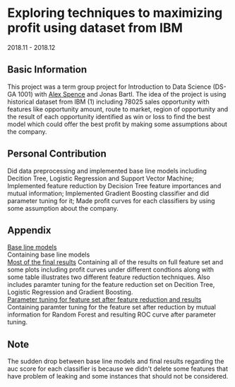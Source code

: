 # Exploring techniques to maximizing profit using dataset from IBM
2018.11 - 2018.12
## Basic Information
This project was a term group project for Introduction to Data Science (DS-GA 1001) with [Alex Spence](https://github.com/aspen8400) and Jonas Bartl. The idea of the project is using historical dataset from IBM (1) including 78025 sales opportunity with features like opportunity amount, route to market, region of opportunity and the result of each opportunity identified as win or loss to find the best model which could offer the best profit by making some assumptions about the company.

## Personal Contribution
Did data preprocessing and implemented base line models including Decition Tree, Logistic Regression and Support Vector Machine;
Implemented feature reduction by Decision Tree feature importances and mutual information;
Implemented Gradient Boosting classifier and did parameter tuning for it;
Made profit curves for each classifiers by using some assumption about the company.

## Appendix
[Base line models](https://github.com/Heimine/School_Project/blob/master/Exploring%20techniques%20to%20maximizing%20profit%20using%20dataset%20from%20IBM/Base%20line%20models.ipynb)  
Containing base line models  
[Most of the final results](https://github.com/Heimine/School_Project/blob/master/Exploring%20techniques%20to%20maximizing%20profit%20using%20dataset%20from%20IBM/Most%20of%20the%20final%20results.ipynb)
Containing all of the results on full feature set and some plots including profit curves under different condtions along with some table illustrates two different feature reduction techniques. Also includes paramter tuning for the feature reduction set on Decition Tree, Logistic Regression and Gradient Boosting.  
[Parameter tuning for feature set after feature reduction and results](https://github.com/Heimine/School_Project/blob/master/Exploring%20techniques%20to%20maximizing%20profit%20using%20dataset%20from%20IBM/Parameter%20tuning%20for%20feature%20set%20after%20feature%20reduction%20and%20results.ipynb)
Containing paramter tuning for the feature set after reduction by mutual information for Random Forest and resulting ROC curve after parameter tuning.

## Note
The sudden drop between base line models and final results regarding the auc score for each classifier is because we didn't delete some features that have problem of leaking and some instances that should not be considered.
